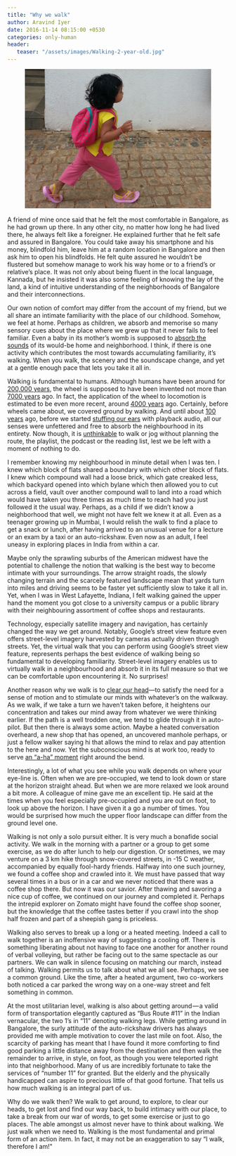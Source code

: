 ```yaml
---
title: "Why we walk"
author: Aravind Iyer
date: 2016-11-14 08:15:00 +0530
categories: only-human
header:
   teaser: "/assets/images/Walking-2-year-old.jpg"
---
```


<figure>
   <a href="/assets/images/Walking-2-year-old.jpg">
      <img src="/assets/images/Walking-2-year-old.jpg" alt="A two year old walking">
   </a>
</figure>

A friend of mine once said that he felt the most comfortable in Bangalore, as he had grown up there. In any other city, no matter how long he had lived there, he always felt like a foreigner. He explained further that he felt safe and assured in Bangalore. You could take away his smartphone and his money, blindfold him, leave him at a random location in Bangalore and then ask him to open his blindfolds. He felt quite assured he wouldn’t be flustered but somehow manage to work his way home or to a friend’s or relative’s place. It was not only about being fluent in the local language, Kannada, but he insisted it was also some feeling of knowing the lay of the land, a kind of intuitive understanding of the neighborhoods of Bangalore and their interconnections.

Our own notion of comfort may differ from the account of my friend, but we all share an intimate familiarity with the place of our childhood. Somehow, we feel at home. Perhaps as children, we absorb and memorise so many sensory cues about the place where we grew up that it never fails to feel familiar. Even a baby in its mother’s womb is supposed to [absorb the sounds](http://www.today.com/parents/unborn-babies-are-hearing-you-loud-clear-8C11005474) of its would-be home and neighborhood. I think, if there is one activity which contributes the most towards accumulating familiarity, it’s walking. When you walk, the scenery and the soundscape change, and yet at a gentle enough pace that lets you take it all in.

Walking is fundamental to humans. Although humans have been around for [200,000 years](https://en.wikipedia.org/wiki/Human), the wheel is supposed to have been invented not more than [7000 years](https://en.wikipedia.org/wiki/Wheel) ago. In fact, the application of the wheel to locomotion is estimated to be even more recent, around [4000 years](https://en.wikipedia.org/wiki/Wheel) ago. Certainly, before wheels came about, we covered ground by walking. And until about [100 years](https://en.wikipedia.org/wiki/Headphones) ago, before we started [stuffing our ears](https://en.wikipedia.org/wiki/Headphones) with playback audio, all our senses were unfettered and free to absorb the neighbourhood in its entirety. Now though, it is [unthinkable](http://www.bbc.com/news/magazine-27186709) to walk or jog without planning the route, the playlist, the podcast or the reading list, lest we be left with a moment of nothing to do.

I remember knowing my neighbourhood in minute detail when I was ten. I knew which block of flats shared a boundary with which other block of flats. I knew which compound wall had a loose brick, which gate creaked less, which backyard opened into which bylane which then allowed you to cut across a field, vault over another compound wall to land into a road which would have taken you three times as much time to reach had you just followed it the usual way. Perhaps, as a child if we didn’t know a neighborhood that well, we might not have felt we knew it at all. Even as a teenager growing up in Mumbai, I would relish the walk to find a place to get a snack or lunch, after having arrived to an unusual venue for a lecture or an exam by a taxi or an auto-rickshaw. Even now as an adult, I feel uneasy in exploring places in India from within a car.

Maybe only the sprawling suburbs of the American midwest have the potential to challenge the notion that walking is the best way to become intimate with your surroundings. The arrow straight roads, the slowly changing terrain and the scarcely featured landscape mean that yards turn into miles and driving seems to be faster yet sufficiently slow to take it all in. Yet, when I was in West Lafayette, Indiana, I felt walking gained the upper hand the moment you got close to a university campus or a public library with their neighbouring assortment of coffee shops and restaurants.

Technology, especially satellite imagery and navigation, has certainly changed the way we get around. Notably, Google’s street view feature even offers street-level imagery harvested by cameras actually driven through streets. Yet, the virtual walk that you can perform using Google’s street view feature, represents perhaps the best evidence of walking being so fundamental to developing familiarity. Street-level imagery enables us to virtually walk in a neighbourhood and absorb it in its full measure so that we can be comfortable upon encountering it. No surprises!

Another reason why we walk is to [clear our head](http://www.bbc.com/news/magazine-27186709)—to satisfy the need for a sense of motion and to stimulate our minds with whatever’s on the walkway. As we walk, if we take a turn we haven’t taken before, it heightens our concentration and takes our mind away from whatever we were thinking earlier. If the path is a well trodden one, we tend to glide through it in auto-pilot. But then there is always some action. Maybe a heated conversation overheard, a new shop that has opened, an uncovered manhole perhaps, or just a fellow walker saying hi that allows the mind to relax and pay attention to the here and now. Yet the subconscious mind is at work too, ready to serve [an “a-ha” moment](https://en.wikipedia.org/wiki/Eureka_effect) right around the bend.

Interestingly, a lot of what you see while you walk depends on where your eye-line is. Often when we are pre-occupied, we tend to look down or stare at the horizon straight ahead. But when we are more relaxed we look around a bit more. A colleague of mine gave me an excellent tip. He said at the times when you feel especially pre-occupied and you are out on foot, to look up above the horizon. I have given it a go a number of times. You would be surprised how much the upper floor landscape can differ from the ground level one.

Walking is not only a solo pursuit either. It is very much a bonafide social activity. We walk in the morning with a partner or a group to get some exercise, as we do after lunch to help our digestion. Or sometimes, we may venture on a 3 km hike through snow-covered streets, in -15 C weather, accompanied by equally fool-hardy friends. Halfway into one such journey, we found a coffee shop and crawled into it. We must have passed that way several times in a bus or in a car and we never noticed that there was a coffee shop there. But now it was our savior. After thawing and savoring a nice cup of coffee, we continued on our journey and completed it. Perhaps the intrepid explorer on Zomato might have found the coffee shop sooner, but the knowledge that the coffee tastes better if you crawl into the shop half frozen and part of a sheepish gang is priceless.

Walking also serves to break up a long or a heated meeting. Indeed a call to walk together is an inoffensive way of suggesting a cooling off. There is something liberating about not having to face one another for another round of verbal volleying, but rather be facing out to the same spectacle as our partners. We can walk in silence focusing on matching our march, instead of talking. Walking permits us to talk about what we all see. Perhaps, we see a common ground. Like the time, after a heated argument, two co-workers both noticed a car parked the wrong way on a one-way street and felt something in common.

At the most utilitarian level, walking is also about getting around — a valid form of transportation elegantly captured as “Bus Route #11” in the Indian vernacular, the two 1’s in “11” denoting walking legs. While getting around in Bangalore, the surly attitude of the auto-rickshaw drivers has always provided me with ample motivation to cover the last mile on foot. Also, the scarcity of parking has meant that I have found it more comforting to find good parking a little distance away from the destination and then walk the remainder to arrive, in style, on foot, as though you were teleported right into that neighborhood. Many of us are incredibly fortunate to take the services of “number 11” for granted. But the elderly and the physically handicapped can aspire to precious little of that good fortune. That tells us how much walking is an integral part of us.

Why do we walk then? We walk to get around, to explore, to clear our heads, to get lost and find our way back, to build intimacy with our place, to take a break from our war of words, to get some exercise or just to go places. The able amongst us almost never have to think about walking. We just walk when we need to. Walking is the most fundamental and primal form of an action item. In fact, it may not be an exaggeration to say “I walk, therefore I am!"
